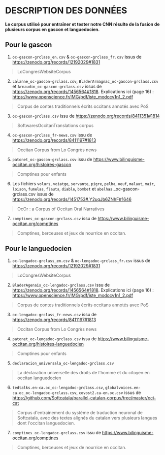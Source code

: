 # DESCRIPTION DES DONNÉES

**Le corpus utilisé pour entraîner et tester notre CNN résulte de la fusion de plusieurs corpus en gascon et languedocien.**

## Pour le gascon

1. `oc-gascon-grclass_en.csv` & `oc-gascon-grclass_fr.csv` issus de https://zenodo.org/records/12192029#1831
> LoCongresWebsiteCorpus

2. `Lalanne_oc-gascon-grclass.csv`, `BladerArmagnac_oc-gascon-grclass.csv` et `Arnaudin_oc-gascon-grclass.csv` issus de https://zenodo.org/records/1456564#1818. Explications ici (page 16) : https://www.openscience.fr/IMG/pdf/iste_modocv1n1_2.pdf
>  Corpus de contes traditionnels écrits occitans annotés avec PoS

3. `oc-gascon-grclass.csv` issu de https://zenodo.org/records/8411351#1814
> SoftwaresOccitanTranslations corpus

4. `oc-gascon-grclass_fr-news.csv` issu de https://zenodo.org/records/8411197#1813
>  Occitan Corpus from Lo Congrès news

5. `patonet_oc-gascon-grclass.csv` issu de https://www.bilinguisme-occitan.org/histoires-gascon
> Comptines pour enfants

6. Les fichiers `volurs`, `voiatge`, `servante`, `pigre`, `pelha`, `oeuf`, `malaut`, `mair`, `loison`, `fumelas`, `flauta`, `diable`, `bombet` et `abelhas` _oc-gascon-grclass.csv issus de https://zenodo.org/records/1451753#.Y2uqJb6ZNhF#1646
> OcOr : a Corpus of Occitan Oral Narratives

7. `comptines_oc-gascon-grclass.csv` issu de https://www.bilinguisme-occitan.org/comptines
> Comptines, berceuses et jeux de nourrice en occitan.

## Pour le languedocien

1. `oc-lengadoc-grclass_en.csv` & `oc-lengadoc-grclass_fr.csv` issus de https://zenodo.org/records/12192029#1831
> LoCongresWebsiteCorpus

2. `BladerAgenais_oc-lengadoc-grclass.csv` issu de https://zenodo.org/records/1456564#1818. Explications ici (page 16) : https://www.openscience.fr/IMG/pdf/iste_modocv1n1_2.pdf
>  Corpus de contes traditionnels écrits occitans annotés avec PoS

3. `oc-lengadoc-grclass_fr-news.csv` issu de https://zenodo.org/records/8411197#1813
>  Occitan Corpus from Lo Congrès news

4. `patonet_oc-lengadoc-grclass.csv` issu de https://www.bilinguisme-occitan.org/histoires-languedocien
> Comptines pour enfants

5. `declaracion_universala_oc-lengadoc-grclass.csv`
> La déclaration universelle des droits de l'homme et du citoyen en occitan languedocien

6. `tedtalks.en-ca.oc_oc-lengadoc-grclass.csv`, `globalvoices.en-ca.oc_oc-lengadoc-grclass.csv`, `covost2.ca-en.oc.csv` issus de https://github.com/Softcatala/parallel-catalan-corpus/tree/master/oci-cat
> Corpus d'entraînement du système de traduction neuronal de Softcatala, avec des textes alignés du catalan vers plusieurs langues dont l'occitan languedocien.

7. `comptines_oc-lengadoc-grclass.csv` issu de https://www.bilinguisme-occitan.org/comptines
> Comptines, berceuses et jeux de nourrice en occitan.